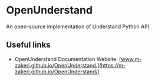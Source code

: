# OpenUnderstand
An open-source implementation of Understand Python API

## Useful links

* OpenUnderstand Documentation Website: [www.m-zakeri.github.io/OpenUnderstand.](https://m-zakeri.github.io/OpenUnderstand/)
